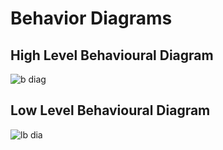 # **Behavior Diagrams**
## High Level Behavioural Diagram
![b diag](https://user-images.githubusercontent.com/101035721/160991074-9520623b-a4db-4cf1-95c8-23f02467d59a.jpg)

## Low Level Behavioural Diagram
![lb dia](https://user-images.githubusercontent.com/101035721/160991261-0d075f3e-7181-426e-9667-dcd594b7fbe0.jpg)
